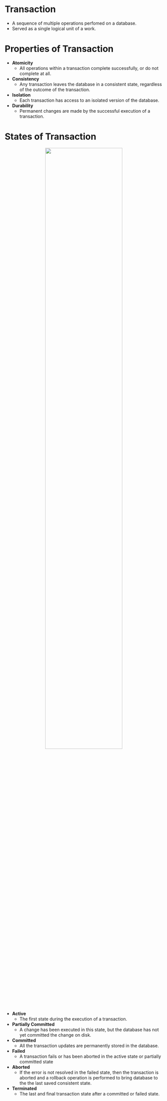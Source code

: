 # Transaction
- A sequence of multiple operations perfomed on a database.
- Served as a single logical unit of a work.

# Properties of Transaction
- **Atomicity**
    - All operations within a transaction complete successfully, or do not complete at all.
- **Consistency**
    - Any transaction leaves the database in a consistent state, regardless of the outcome of the transaction.
- **Isolation**
    - Each transaction has access to an isolated version of the database.
- **Durability**
    - Permanent changes are made by the successful execution of a transaction.
 
# States of Transaction
<div align="center">
    <img src="https://github.com/TIBBOH17/Database/assets/121493257/80b97b6b-b314-4856-819d-aa75b81c48fd", width=70%>
</div>

- **Active**
    - The first state during the execution of a transaction.
- **Partially Committed**
    - A change has been executed in this state, but the database has not yet committed the change on disk.
- **Committed**
    - All the transaction updates are permanently stored in the database.
- **Failed**
    - A transaction fails or has been aborted in the active state or partially committed state
- **Aborted**
    - If the error is not resolved in the failed state, then the transaction is aborted and a rollback operation is performed to bring database to the the last saved consistent state.
- **Terminated**
    - The last and final transaction state after a committed or failed state.
